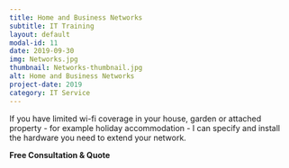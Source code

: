 ```yaml
---
title: Home and Business Networks
subtitle: IT Training
layout: default
modal-id: 11
date: 2019-09-30
img: Networks.jpg
thumbnail: Networks-thumbnail.jpg
alt: Home and Business Networks
project-date: 2019
category: IT Service
---
```

If you have limited wi-fi coverage in your house, garden or attached property - for example  holiday accommodation - I can specify and install the hardware you need to extend your network.

__Free Consultation & Quote__
